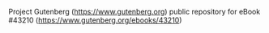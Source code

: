 Project Gutenberg (https://www.gutenberg.org) public repository for eBook #43210 (https://www.gutenberg.org/ebooks/43210)
